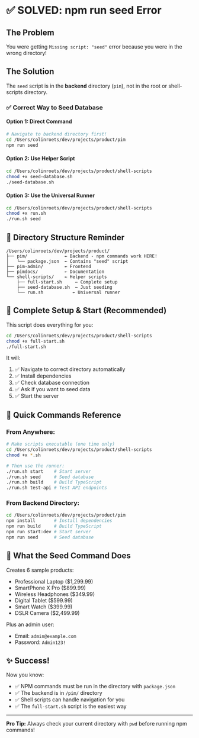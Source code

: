 # ✅ SOLVED: npm run seed Error

## The Problem
You were getting `Missing script: "seed"` error because you were in the wrong directory!

## The Solution

The `seed` script is in the **backend** directory (`pim`), not in the root or shell-scripts directory.

### ✅ Correct Way to Seed Database

#### Option 1: Direct Command
```bash
# Navigate to backend directory first!
cd /Users/colinroets/dev/projects/product/pim
npm run seed
```

#### Option 2: Use Helper Script
```bash
cd /Users/colinroets/dev/projects/product/shell-scripts
chmod +x seed-database.sh
./seed-database.sh
```

#### Option 3: Use the Universal Runner
```bash
cd /Users/colinroets/dev/projects/product/shell-scripts
chmod +x run.sh
./run.sh seed
```

## 📁 Directory Structure Reminder

```
/Users/colinroets/dev/projects/product/
├── pim/              ← Backend - npm commands work HERE!
│   └── package.json  ← Contains "seed" script
├── pim-admin/        ← Frontend
├── pimdocs/          ← Documentation
└── shell-scripts/    ← Helper scripts
    ├── full-start.sh     ← Complete setup
    ├── seed-database.sh  ← Just seeding
    └── run.sh           ← Universal runner
```

## 🚀 Complete Setup & Start (Recommended)

This script does everything for you:

```bash
cd /Users/colinroets/dev/projects/product/shell-scripts
chmod +x full-start.sh
./full-start.sh
```

It will:
1. ✅ Navigate to correct directory automatically
2. ✅ Install dependencies
3. ✅ Check database connection
4. ✅ Ask if you want to seed data
5. ✅ Start the server

## 📝 Quick Commands Reference

### From Anywhere:
```bash
# Make scripts executable (one time only)
cd /Users/colinroets/dev/projects/product/shell-scripts
chmod +x *.sh

# Then use the runner:
./run.sh start    # Start server
./run.sh seed     # Seed database
./run.sh build    # Build TypeScript
./run.sh test-api # Test API endpoints
```

### From Backend Directory:
```bash
cd /Users/colinroets/dev/projects/product/pim
npm install       # Install dependencies
npm run build     # Build TypeScript
npm run start:dev # Start server
npm run seed      # Seed database
```

## 🎯 What the Seed Command Does

Creates 6 sample products:
- Professional Laptop ($1,299.99)
- SmartPhone X Pro ($899.99)
- Wireless Headphones ($349.99)
- Digital Tablet ($599.99)
- Smart Watch ($399.99)
- DSLR Camera ($2,499.99)

Plus an admin user:
- Email: `admin@example.com`
- Password: `Admin123!`

## ✨ Success!

Now you know:
- ✅ NPM commands must be run in the directory with `package.json`
- ✅ The backend is in `/pim/` directory
- ✅ Shell scripts can handle navigation for you
- ✅ The `full-start.sh` script is the easiest way

---

**Pro Tip:** Always check your current directory with `pwd` before running npm commands!
